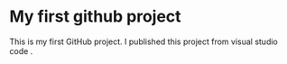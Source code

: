 # My first github project
This is my first GitHub project. I published this project from visual studio code .